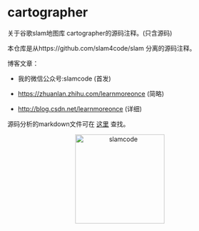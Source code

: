 # cartographer
关于谷歌slam地图库 cartographer的源码注释。(只含源码)

本仓库是从https://github.com/slam4code/slam 分离的源码注释。  

博客文章：


* 我的微信公众号:slamcode        (首发)

* https://zhuanlan.zhihu.com/learnmoreonce (简略)
 
* http://blog.csdn.net/learnmoreonce       (详细)



源码分析的markdown文件可在 [这里]( https://github.com/slam4code/SLAM/tree/master/cartographer-%E6%BA%90%E7%A0%81%E5%88%86%E6%9E%90 )
查找。
 


<div  align="center">    
 <img src="https://raw.githubusercontent.com/slam4code/SLAM/master/slamcode.jpg" width = "200" height = "200" alt="slamcode" align=center />
</div>

